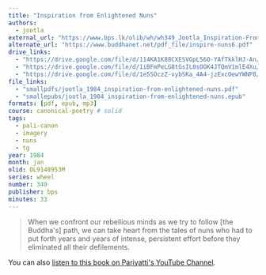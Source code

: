 ```yaml
---
title: "Inspiration from Enlightened Nuns"
authors:
  - jootla
external_url: "https://www.bps.lk/olib/wh/wh349_Jootla_Inspiration-From-Enlightened-Nuns.html"
alternate_url: "https://www.buddhanet.net/pdf_file/inspire-nuns6.pdf"
drive_links:
  - "https://drive.google.com/file/d/114KA1K88CXESVGpL56O-YAfTkklHJ-An/view?usp=drivesdk"
  - "https://drive.google.com/file/d/1iBFmPeLG8tGsIL8sOOK4JTQmV1mlE4Xu/view?usp=drivesdk"
  - "https://drive.google.com/file/d/1e5SOczZ-vybSKa_4A4-jzExcOewYWNP8/view?usp=drive_link"
file_links:
  - "smallpdfs/jootla_1984_inspiration-from-enlightened-nuns.pdf"
  - "smallepubs/jootla_1984_inspiration-from-enlightened-nuns.epub"
formats: [pdf, epub, mp3]
course: canonical-poetry # solid
tags:
  - pali-canon
  - imagery
  - nuns
  - tg
year: 1984
month: jan
olid: OL9148953M
series: wheel
number: 349
publisher: bps
minutes: 33
---
```


> When we confront our rebellious minds as we try to follow [the Buddha's] path, we can take heart from the tales of nuns who had to put forth years and years of intense, persistent effort before they eliminated all their defilements.

You can also [listen to this book on Pariyatti's YouTube Channel](https://www.youtube.com/watch?v=_0Mhjcb26tA).
